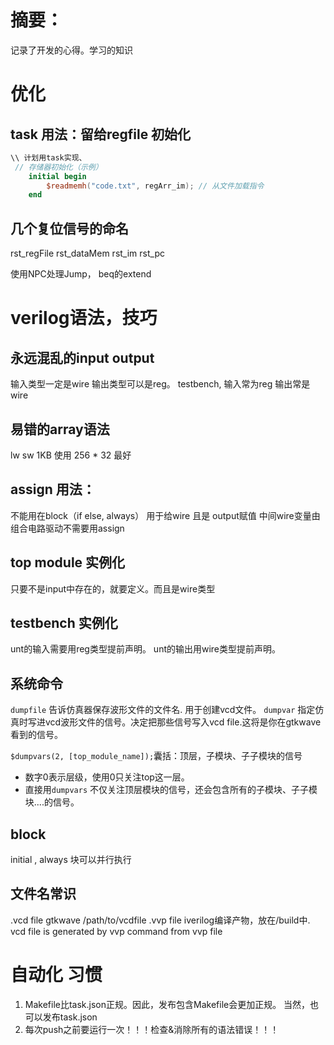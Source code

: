# 摘要：
记录了开发的心得。学习的知识


# 优化


## task 用法：留给regfile 初始化


``` verilog
\\ 计划用task实现、
 // 存储器初始化（示例）
    initial begin
        $readmemh("code.txt", regArr_im); // 从文件加载指令
    end
```


## 几个复位信号的命名
rst_regFile
rst_dataMem
rst_im
rst_pc

使用NPC处理Jump， beq的extend


# verilog语法，技巧

## 永远混乱的input output
输入类型一定是wire
输出类型可以是reg。 
testbench, 输入常为reg 输出常是wire

## 易错的array语法
lw sw 1KB 使用 256 * 32 最好

## assign 用法：
不能用在block（if else, always）
用于给wire 且是 output赋值 中间wire变量由组合电路驱动不需要用assign

## top module 实例化
只要不是input中存在的，就要定义。而且是wire类型

## testbench 实例化
unt的输入需要用reg类型提前声明。
unt的输出用wire类型提前声明。

## 系统命令
`dumpfile` 告诉仿真器保存波形文件的文件名. 用于创建vcd文件。
`dumpvar` 指定仿真时写进vcd波形文件的信号。决定把那些信号写入vcd file.这将是你在gtkwave看到的信号。 

`$dumpvars(2, [top_module_name]);`囊括：顶层，子模块、子子模块的信号
- 数字0表示层级，使用0只关注top这一层。
- 直接用`dumpvars` 不仅关注顶层模块的信号，还会包含所有的子模块、子子模块....的信号。

## block
initial , always 块可以并行执行

## 文件名常识
.vcd file  gtkwave /path/to/vcdfile
.vvp file  iverilog编译产物，放在/build中.  
vcd file is generated by vvp command from vvp file

# 自动化 习惯
1. Makefile比task.json正规。因此，发布包含Makefile会更加正规。 当然，也可以发布task.json
2. 每次push之前要运行一次！！！检查&消除所有的语法错误！！！



